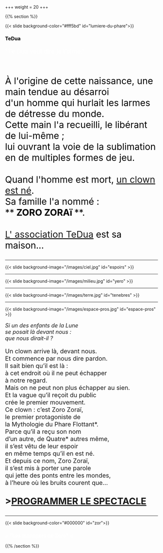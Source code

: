 +++
weight = 20
+++


{{% section %}}

{{< slide background-color="#fff5bd" id="lumiere-du-phare">}}
<h3> <a style="color:black"> TeDua</a> </h3>

<p style="font-size:20px;color:white;"> "Te Dua veut dire je t'aime." </p> <br>
<p style="font-size:30px;color:black;">À l'origine de cette naissance,
une main tendue au désarroi<br> d'un homme qui hurlait les larmes de détresse du monde.<br>
Cette main l'a recueilli, le libérant de lui-même ;<br>
lui ouvrant la voie de la sublimation <br>en de multiples formes de jeu.<br><br>
Quand l'homme est mort, <a href="https://zorozorai.land/#/sa-naissance" target="_blank"><u>un clown est né</u></a>.<br>
Sa famille l'a nommé :<br>
**<strong> ZORO ZORAï </strong>**.<br><br> <a href="https://association-tedua.fr" target="_blank"><u>L' association TeDua</u></a> est sa maison...</p>

---

{{< slide background-image="/images/ciel.jpg" id="espoirs" >}}

---

{{< slide background-image="/images/milieu.jpg" id="yero" >}}

---

{{< slide background-image="/images/terre.jpg" id="tenebres" >}}

---

{{< slide background-image="/images/espace-pros.jpg" id="espace-pros" >}}

<p style="font-size:18px;text-align:left;font-style:italic;"><i>Si un des enfants de la Lune<br> se posait là devant nous : <br> que nous dirait-il ?</i></p>
<p style="font-size:20px;text-align:left;">Un clown arrive là, devant nous.<br>Et commence par nous dire pardon.<br> Il sait bien qu’il est là :<br> à cet endroit où il 
ne peut échapper<br> à notre regard.<br> Mais on ne peut non plus échapper au sien.<br> 
Et la vague qu’il reçoit du public<br> crée le premier mouvement.<br>Ce clown : c’est Zoro Zoraï,<br> le premier protagoniste de <br>la Mythologie du 
Phare Flottant*.<br>Parce qu’il a reçu son nom<br> d’un autre, de Quatre* autres même,<br> il s’est vêtu de leur espoir<br> en même temps qu’il en est né.<br> Et depuis ce nom, Zoro Zoraï,<br> il s’est mis à porter une parole<br> qui jette des ponts entre les mondes,<br> à l’heure où les bruits courent que...</p>
<p style="font-size:30px;text-align:left;"><strong>><a href="https://cloud.cestlebouquet.fr/index.php/s/YyCtLPrfGg24H9o" target="_blank">PROGRAMMER LE SPECTACLE</a></strong></p>


---

{{< slide background-color="#000000" id="zor">}}

<h3> <a href="#/lumiere-du-phare" style="color:white">  > <u>"Les managers de Zoro"</u> < </a> </h3>

{{% /section %}}
